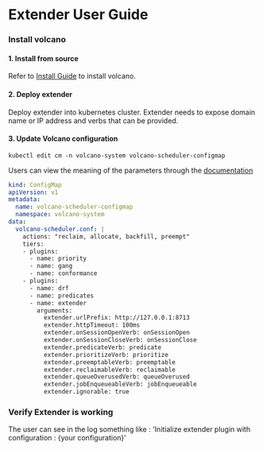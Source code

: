 # Extender User Guide

### Install volcano

#### 1. Install from source

Refer to [Install Guide](../../installer/README.md) to install volcano.

#### 2. Deploy extender 

Deploy extender into kubernetes cluster. Extender needs to expose domain name or IP address and verbs that can be provided.

#### 3. Update Volcano configuration
```shell script
kubectl edit cm -n volcano-system volcano-scheduler-configmap
```

Users can view the meaning of the parameters through the [documentation](https://github.com/volcano-sh/volcano/blob/master/docs/design/extender.md)
```yaml
kind: ConfigMap
apiVersion: v1
metadata:
  name: volcano-scheduler-configmap
  namespace: volcano-system
data:
  volcano-scheduler.conf: |
    actions: "reclaim, allocate, backfill, preempt"
    tiers:
    - plugins:
      - name: priority
      - name: gang
      - name: conformance
    - plugins:
      - name: drf
      - name: predicates
      - name: extender
        arguments:
          extender.urlPrefix: http://127.0.0.1:8713
          extender.httpTimeout: 100ms
          extender.onSessionOpenVerb: onSessionOpen
          extender.onSessionCloseVerb: onSessionClose
          extender.predicateVerb: predicate
          extender.prioritizeVerb: prioritize
          extender.preemptableVerb: preemptable
          extender.reclaimableVerb: reclaimable
          extender.queueOverusedVerb: queueOverused
          extender.jobEnqueueableVerb: jobEnqueueable
          extender.ignorable: true
```

### Verify Extender is working
  The user can see in the log something like : 'Initialize extender plugin with configuration : {your configuration}'

